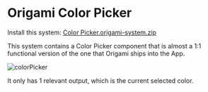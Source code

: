 # Origami Color Picker

Install this system: [Color Picker.origami-system.zip](https://github.com/eromanc/origami-components/files/11094392/Color.Picker.origami-system.zip)

This system contains a Color Picker component that is almost a 1:1 functional version of the one that Origami ships into the App.

![colorPicker](https://user-images.githubusercontent.com/1731560/228373455-4486198a-cdf9-43c0-ba1f-7d529d95935d.gif)

It only has 1 relevant output, which is the current selected color.
